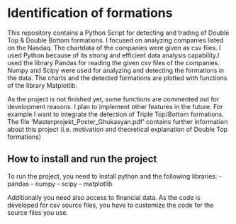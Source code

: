# Identification of formations

This repository contains a Python Script for detecting and trading of Double Top & Double Bottom formations. I focused on analyzing companies listed on the Nasdaq. The chartdata of the companies were given as csv files.
I used Python because of its strong and efficient data analysis capability.I used the library Pandas for reading the given csv files of the companies. Numpy and Scipy were used for analyzing and detecting the formations in the data. The charts and the detected formations are plotted with functions of the library Matplotlib.


As the project is not finished yet, some functions are commented out for development reasons.
I plan to implement other features in the future. For example I want to integrate the detection of Triple Top/Bottom formations.
The file 'Masterprojekt_Poster_Ghukasyan.pdf' contains further information about this project (i.e. motivation and theoretical explanation of Double Top formations)

## How to install and run the project

To run the project, you need to install python and the following libraries:
    - pandas
    - numpy
    - scipy
    - matplotlib
    
Additionally you need also access to financial data. As the code is developed for csv source files, you have to customize the code for the source files you use.